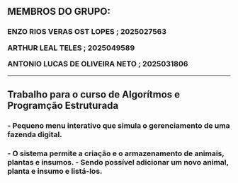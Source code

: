 <h2>MEMBROS DO GRUPO:</h2>
<h3>  
 
 ENZO RIOS VERAS OST LOPES ; 2025027563

 ARTHUR LEAL TELES ; 2025049589
 
 ANTONIO LUCAS DE OLIVEIRA NETO ; 2025031806</h3>

 ---
 
<h2>Trabalho para o curso de Algorítmos e Programção Estruturada</h2>
<h3>     
 - Pequeno menu interativo que simula o gerenciamento
           de uma fazenda digital.
</h3>
<h3>     
 - O sistema permite a criação e o armazenamento de
           animais, plantas e insumos.
 - Sendo possível adicionar um novo animal, planta 
           e insumo e listá-los.
</h3>
